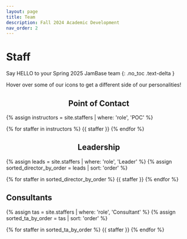 ```yaml
---
layout: page
title: Team
description: Fall 2024 Academic Development
nav_order: 2
---
```


# Staff
Say HELLO to your Spring 2025 JamBase team
{: .no_toc .text-delta }

Hover over some of our icons to get a different side of our personalities!

<!--
<p style="font-size:30px">Note: This page is under construction.</p>


<p style="font-size:30px">Please check back soon for an updated staff roster!</p>

-->

<h2 style="text-align: center;">Point of Contact</h2>

{% assign instructors = site.staffers | where: 'role', 'POC' %}

<div class="role flex">
  {% for staffer in instructors %}
  {{ staffer }}
  {% endfor %}
</div>


<h2 style="text-align: center;">Leadership</h2>

{% assign leads = site.staffers | where: 'role', 'Leader' %}
{% assign sorted_director_by_order = leads | sort: 'order' %}

<div id = "staff-page" class="role flex">
{% for staffer in sorted_director_by_order %}
{{ staffer }}
{% endfor %}
</div>

## Consultants

{% assign tas = site.staffers | where: 'role', 'Consultant' %}
{% assign sorted_ta_by_order = tas | sort: 'order' %}

<div id="staff-page" class="role flex">
{% for staffer in sorted_ta_by_order %}
{{ staffer }}
{% endfor %}
</div>
